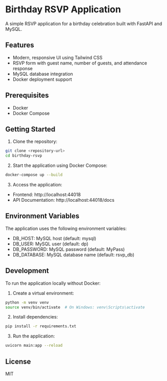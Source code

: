 # Birthday RSVP Application

A simple RSVP application for a birthday celebration built with FastAPI and MySQL.

## Features

- Modern, responsive UI using Tailwind CSS
- RSVP form with guest name, number of guests, and attendance response
- MySQL database integration
- Docker deployment support

## Prerequisites

- Docker
- Docker Compose

## Getting Started

1. Clone the repository:

```bash
git clone <repository-url>
cd birthday-rsvp
```

2. Start the application using Docker Compose:

```bash
docker-compose up --build
```

3. Access the application:

- Frontend: http://localhost:44018
- API Documentation: http://localhost:44018/docs

## Environment Variables

The application uses the following environment variables:

- DB_HOST: MySQL host (default: mysql)
- DB_USER: MySQL user (default: dp)
- DB_PASSWORD: MySQL password (default: MyPass)
- DB_DATABASE: MySQL database name (default: rsvp_db)

## Development

To run the application locally without Docker:

1. Create a virtual environment:

```bash
python -m venv venv
source venv/bin/activate  # On Windows: venv\Scripts\activate
```

2. Install dependencies:

```bash
pip install -r requirements.txt
```

3. Run the application:

```bash
uvicorn main:app --reload
```

## License

MIT
